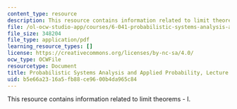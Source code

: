 ```yaml
---
content_type: resource
description: This resource contains information related to limit theorems - I.
file: /ol-ocw-studio-app/courses/6-041-probabilistic-systems-analysis-and-applied-probability-fall-2010/b5e66a2316a5fb88ce9600b4da965c84_MIT6_041F10_L19.pdf
file_size: 348204
file_type: application/pdf
learning_resource_types: []
license: https://creativecommons.org/licenses/by-nc-sa/4.0/
ocw_type: OCWFile
resourcetype: Document
title: Probabilistic Systems Analysis and Applied Probability, Lecture 19
uid: b5e66a23-16a5-fb88-ce96-00b4da965c84
---
```

This resource contains information related to limit theorems - I.